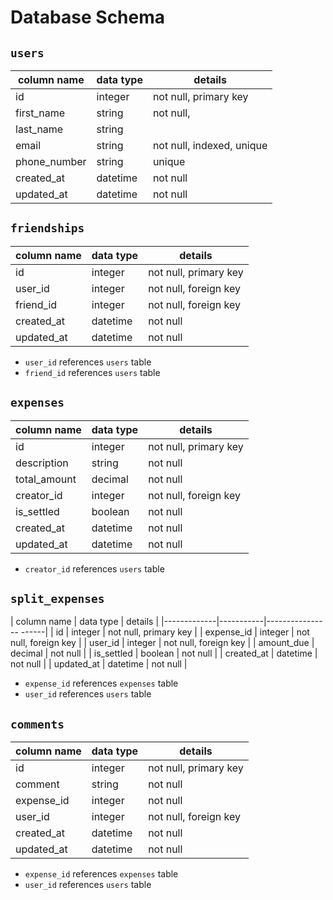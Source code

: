 # **Database Schema**

## `users`

| column name  | data type | details                   |
|--------------|-----------|---------------------------|
| id           | integer   | not null, primary key     |
| first_name   | string    | not null,                 |
| last_name    | string    |                           |
| email        | string    | not null, indexed, unique |
| phone_number | string    | unique                    |
| created_at   | datetime  | not null                  |
| updated_at   | datetime  | not null                  |

## `friendships`

| column name | data type | details               |
|-------------|-----------|-----------------------|
| id          | integer   | not null, primary key |
| user_id     | integer   | not null, foreign key |
| friend_id   | integer   | not null, foreign key |
| created_at  | datetime  | not null              |
| updated_at  | datetime  | not null              |

* `user_id` references `users` table
* `friend_id` references `users` table

## `expenses`

| column name  | data type | details               |
|--------------|-----------|-----------------------|
| id           | integer   | not null, primary key |
| description  | string    | not null              |
| total_amount | decimal   | not null              |
| creator_id   | integer   | not null, foreign key |
| is_settled   | boolean   | not null              |
| created_at   | datetime  | not null              |
| updated_at   | datetime  | not null              |

* `creator_id` references `users` table

## `split_expenses`

| column name | data type | details               |
|-------------|-----------|---------------- ------|
| id          | integer   | not null, primary key |
| expense_id  | integer   | not null, foreign key |
| user_id     | integer   | not null, foreign key |
| amount_due  | decimal   | not null              |
| is_settled  | boolean   | not null              |
| created_at  | datetime  | not null              |
| updated_at  | datetime  | not null              |

* `expense_id` references `expenses` table
* `user_id` references `users` table

## `comments`

| column name | data type | details               |
|-------------|-----------|-----------------------|
| id          | integer   | not null, primary key |
| comment     | string    | not null              |
| expense_id  | integer   | not null              |
| user_id     | integer   | not null, foreign key |
| created_at  | datetime  | not null              |
| updated_at  | datetime  | not null              |

* `expense_id` references `expenses` table
* `user_id` references `users` table

